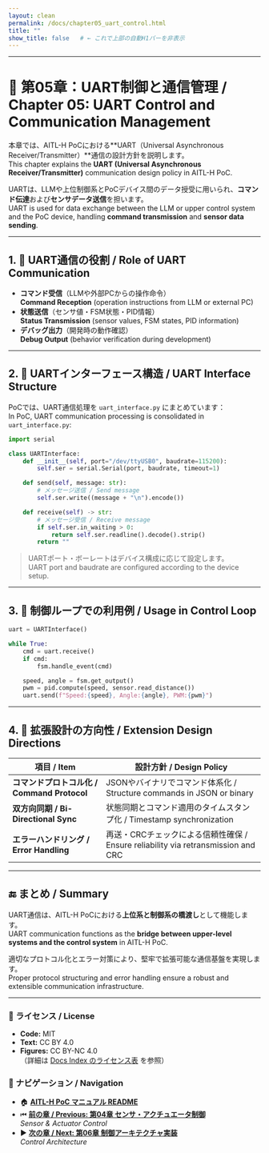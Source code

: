 ```yaml
---
layout: clean
permalink: /docs/chapter05_uart_control.html
title: ""
show_title: false   # ← これで上部の自動H1バーを非表示
---
```


---

# 🔌 第05章：UART制御と通信管理 / Chapter 05: UART Control and Communication Management

本章では、AITL-H PoCにおける**UART（Universal Asynchronous Receiver/Transmitter）**通信の設計方針を説明します。  
This chapter explains the **UART (Universal Asynchronous Receiver/Transmitter)** communication design policy in AITL-H PoC.

UARTは、LLMや上位制御系とPoCデバイス間のデータ授受に用いられ、**コマンド伝達**および**センサデータ送信**を担います。  
UART is used for data exchange between the LLM or upper control system and the PoC device, handling **command transmission** and **sensor data sending**.

---

## 1. 📡 UART通信の役割 / Role of UART Communication

- **コマンド受信**（LLMや外部PCからの操作命令）  
  **Command Reception** (operation instructions from LLM or external PC)
- **状態送信**（センサ値・FSM状態・PID情報）  
  **Status Transmission** (sensor values, FSM states, PID information)
- **デバッグ出力**（開発時の動作確認）  
  **Debug Output** (behavior verification during development)

---

## 2. 🧩 UARTインターフェース構造 / UART Interface Structure

PoCでは、UART通信処理を `uart_interface.py` にまとめています：  
In PoC, UART communication processing is consolidated in `uart_interface.py`:

```python
import serial

class UARTInterface:
    def __init__(self, port="/dev/ttyUSB0", baudrate=115200):
        self.ser = serial.Serial(port, baudrate, timeout=1)

    def send(self, message: str):
        # メッセージ送信 / Send message
        self.ser.write((message + "\n").encode())

    def receive(self) -> str:
        # メッセージ受信 / Receive message
        if self.ser.in_waiting > 0:
            return self.ser.readline().decode().strip()
        return ""
```

> UARTポート・ボーレートはデバイス構成に応じて設定します。  
> UART port and baudrate are configured according to the device setup.

---

## 3. 🔁 制御ループでの利用例 / Usage in Control Loop

```python
uart = UARTInterface()

while True:
    cmd = uart.receive()
    if cmd:
        fsm.handle_event(cmd)

    speed, angle = fsm.get_output()
    pwm = pid.compute(speed, sensor.read_distance())
    uart.send(f"Speed:{speed}, Angle:{angle}, PWM:{pwm}")
```

---

## 4. 🔄 拡張設計の方向性 / Extension Design Directions

| 項目 / Item | 設計方針 / Design Policy |
|-------------|--------------------------|
| **コマンドプロトコル化 / Command Protocol** | JSONやバイナリでコマンド体系化 / Structure commands in JSON or binary |
| **双方向同期 / Bi-Directional Sync** | 状態同期とコマンド適用のタイムスタンプ化 / Timestamp synchronization |
| **エラーハンドリング / Error Handling** | 再送・CRCチェックによる信頼性確保 / Ensure reliability via retransmission and CRC |

---

## 🔚 まとめ / Summary

UART通信は、AITL-H PoCにおける**上位系と制御系の橋渡し**として機能します。  
UART communication functions as the **bridge between upper-level systems and the control system** in AITL-H PoC.

適切なプロトコル化とエラー対策により、堅牢で拡張可能な通信基盤を実現します。  
Proper protocol structuring and error handling ensure a robust and extensible communication infrastructure.

---

### 📝 **ライセンス / License**

- **Code:** MIT  
- **Text:** CC BY 4.0  
- **Figures:** CC BY-NC 4.0  
（詳細は [Docs Index のライセンス表](/AITL-H/docs/#-ライセンス--license) を参照）

### 🔗 **ナビゲーション / Navigation**
- 🏠 **[AITL-H PoC マニュアル README](/AITL-H/docs/)**
- ⏮ **[前の章 / Previous: 第04章 センサ・アクチュエータ制御](/AITL-H/docs/chapter04_sensor_interface.html)**  
  _Sensor & Actuator Control_
- ▶️ **[次の章 / Next: 第06章 制御アーキテクチャ実装](/AITL-H/docs/chapter06_run_main_arch.html)**  
  _Control Architecture_
  
